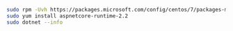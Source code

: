 ﻿<!-- https://docs.microsoft.com/en-us/dotnet/core/install/linux-package-manager-centos7 -->

```sh
sudo rpm -Uvh https://packages.microsoft.com/config/centos/7/packages-microsoft-prod.rpm
sudo yum install aspnetcore-runtime-2.2
sudo dotnet --info
```
